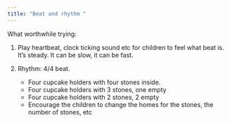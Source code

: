 ```yaml
---
title: "Beat and rhythm "
---
```

What worthwhile trying:

1. Play heartbeat, clock ticking sound etc for children to feel what beat is. It’s steady. It can be slow, it can be fast.
2. Rhythm: 4/4 beat. 

   * Four cupcake holders with four stones inside. 
   * Four cupcake holders with 3 stones, one empty
   * Four cupcake holders with 2 stones, 2 empty 
   * Encourage the children to change the homes for the stones, the number of stones, etc
